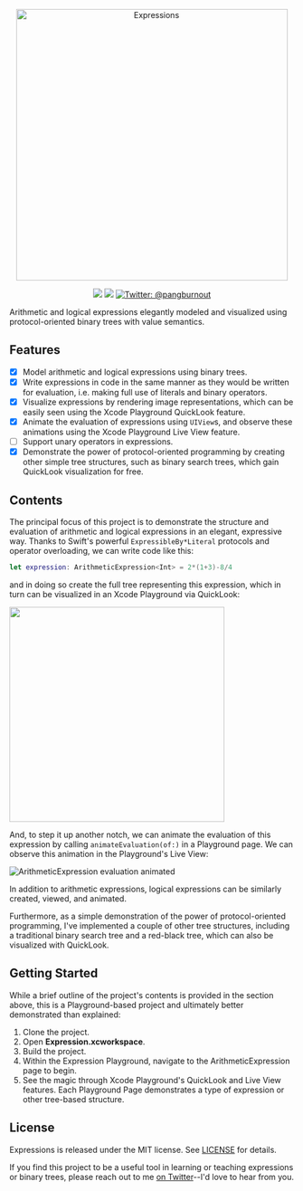 <p align="center">
    <img src="https://github.com/mpangburn/Expressions/blob/master/Images/Banner.png?raw=true" width="480" max-width="90%" alt="Expressions"/>
</p>

<p align="center">
    <img src="https://img.shields.io/badge/Swift-4.0-orange.svg"/>
    <img src="https://img.shields.io/packagist/l/doctrine/orm.svg"/>
    <a href="https://twitter.com/pangburnout">
        <img src="https://img.shields.io/badge/contact-@pangburnout-blue.svg?style=flat" alt="Twitter: @pangburnout" />
    </a>
</p>

Arithmetic and logical expressions elegantly modeled and visualized using protocol-oriented binary trees with value semantics.

## Features
- [x] Model arithmetic and logical expressions using binary trees.
- [x] Write expressions in code in the same manner as they would be written for evaluation, i.e. making full use of literals and binary operators.
- [x] Visualize expressions by rendering image representations, which can be easily seen using the Xcode Playground QuickLook feature.
- [x] Animate the evaluation of expressions using `UIView`s, and observe these animations using the Xcode Playground Live View feature.
- [ ] Support unary operators in expressions.
- [x] Demonstrate the power of protocol-oriented programming by creating other simple tree structures, such as binary search trees, which gain QuickLook visualization for free.

## Contents
The principal focus of this project is to demonstrate the structure and evaluation of arithmetic and logical expressions in an elegant, expressive way. Thanks to Swift's powerful `ExpressibleBy*Literal` protocols and operator overloading, we can write code like this:

```swift
let expression: ArithmeticExpression<Int> = 2*(1+3)-8/4
```

and in doing so create the full tree representing this expression, which in turn can be visualized in an Xcode Playground via QuickLook:

<img src="https://github.com/mpangburn/Expressions/blob/master/Images/ArithmeticExpression.png?raw=true" width="380">

And, to step it up another notch, we can animate the evaluation of this expression by calling `animateEvaluation(of:)` in a Playground page. We can observe this animation in the Playground's Live View:

![ArithmeticExpression evaluation animated](https://github.com/mpangburn/Expressions/blob/master/Images/ArithmeticExpression%20Evaluation.gif?raw=true)

In addition to arithmetic expressions, logical expressions can be similarly created, viewed, and animated.

Furthermore, as a simple demonstration of the power of protocol-oriented programming, I've implemented a couple of other tree structures, including a traditional binary search tree and a red-black tree, which can also be visualized with QuickLook.

## Getting Started
While a brief outline of the project's contents is provided in the section above, this is a Playground-based project and ultimately better demonstrated than explained:

1. Clone the project.
2. Open **Expression.xcworkspace**.
3. Build the project.
4. Within the Expression Playground, navigate to the ArithmeticExpression page to begin.
5. See the magic through Xcode Playground's QuickLook and Live View features. Each Playground Page demonstrates a type of expression or other tree-based structure.

## License
Expressions is released under the MIT license. See [LICENSE](https://github.com/mpangburn/Expressions/blob/master/LICENSE) for details.

If you find this project to be a useful tool in learning or teaching expressions or binary trees, please reach out to me [on Twitter](https://twitter.com/pangburnout)--I'd love to hear from you.

